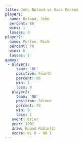 ```yaml
---
title: John Boland vs Rick Perron
player1:            
  name: Boland, John
  percent: 86       
  wins: 1           
  losses: 0         
player2:            
  name: Perron, Rick
  percent: 78       
  wins: 0           
  losses: 1         
games:
 - player1:          
     team: 'NL'      
     position: Fourth
     percent: 86     
     win: 1          
     loss: 0         
   player2:          
     team: 'NB'      
     position: Second
     percent: 78     
     win: 0          
     loss: 1         
   event: Brier        
   year: 1991          
   draw: Round Robin(2)
   score: NL 8 - NB 1  
---
```

